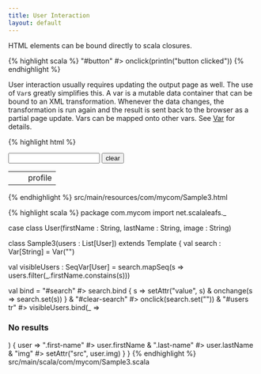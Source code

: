 ```yaml
---
title: User Interaction
layout: default
---
```


HTML elements can be bound directly to scala closures.

{% highlight scala %}
"#button" #> onclick(println("button clicked"))
{% endhighlight %}

User interaction usually requires updating the output page as well. The use of `Var`s greatly simplifies this. A var is a mutable data container that can be bound to an XML transformation. Whenever the data changes, the transformation is run again and the result is sent back to the browser as a partial page update. Vars can be mapped onto other vars. See [Var](/var.html) for details.

{% highlight html %}
<html>
  <input id="search" type="text"/>
  <input id="clear-search" type="button" value="clear"/>
  <table id="users">
    <tr>
      <td><span class="first-name"/></td>
      <td><span class="last-name"/></td>
      <td><a class="image">profile</a></td>
    </tr>
  </table>
</html>
{% endhighlight %}
<label>src/main/resources/com/mycom/Sample3.html</label>

{% highlight scala %}
package com.mycom
import net.scalaleafs._

case class User(firstName : String, lastName : String, image : String)

class Sample3(users : List[User]) extends Template {
  val search : Var[String] = Var("")
    
  val visibleUsers : SeqVar[User] = 
    search.mapSeq(s => users.filter(_.firstName.constains(s)))

  val bind = 
    "#search" #> search.bind { s => 
      setAttr("value", s) &
      onchange(s => search.set(s))
    } &
    "#clear-search" #> onclick(search.set("")) &
    "#users tr" #> visibleUsers.bind(_ => <h3>No results</h3>) { user =>
      ".first-name" #> user.firstName &
      ".last-name" #> user.lastName &
      "img" #> setAttr("src", user.img)
    } 
}
{% endhighlight %}
<label>src/main/scala/com/mycom/Sample3.scala</label>
